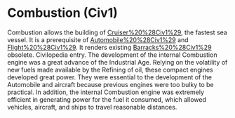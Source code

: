 # Combustion (Civ1)

Combustion allows the building of [Cruiser%20%28Civ1%29](cruisers), the fastest sea vessel.
It is a prerequisite of [Automobile%20%28Civ1%29](Automobile) and [Flight%20%28Civ1%29](Flight).
It renders existing [Barracks%20%28Civ1%29](Barracks) obsolete.
Civilopedia entry.
The development of the internal Combustion engine was a great advance of the Industrial Age. Relying on the volatility of new fuels made available by the Refining of oil, these compact engines developed great power. They were essential to the development of the Automobile and aircraft because previous engines were too bulky to be practical. In addition, the internal Combustion engine was extremely efficient in generating power for the fuel it consumed, which allowed vehicles, aircraft, and ships to travel reasonable distances.
